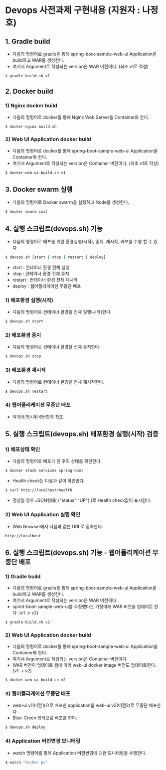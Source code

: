 # Devops 사전과제 구현내용 (지원자 : 나정호)


## 1. Gradle build
- 다음의 명령어로 gradle을 통해 spring-boot-sample-web-ui Application을 build하고 WAR를 생성한다.
- 여기서 Argument로 작성되는 version은 WAR 버전이다. (최초 v1로 작성)
```bash
$ gradle-build.sh v1
```


## 2. Docker build

### 1) Nginx docker build
- 다음의 명령어로 docker를 통해 Nginx Web Server을 Container화 한다.
```bash
$ docker-nginx-build.sh
```

### 2) Web UI Application docker build
- 다음의 명령어로 docker를 통해 spring-boot-sample-web-ui Application을 Container화 한다.
- 여기서 Argument로 작성되는 version은 Container 버전이다. (최초 v1로 작성)
```bash
$ docker-web-ui-build.sh v1
```


## 3. Docker swarm 실행
- 다음의 명령어로 Docker swarm을 실행하고 Node를 생성한다.

```bash
$ docker swarm init
```


## 4. 실행 스크립트(devops.sh) 기능 

- 다음의 명령어로 배포를 위한 환경실행(시작), 중지, 재시작, 배포를 수행 할 수 있다.
```bash
$ devops.sh [start | stop | restart | deploy]
```
- start : 컨테이너 환경 전체 실행
- stop : 컨테이너 환경 전체 중지
- restart : 컨테이너 환경 전체 재시작
- deploy : 웹어플리케이션 무중단 배포

### 1) 배포환경 실행(시작)
- 다음의 명령어로 컨테이너 환경을 전체 실행(시작)한다. 
```bash
$ devops.sh start
```

### 2) 배포환경 중지
- 다음의 명령어로 컨테이너 환경을 전체 중지한다.
```bash
$ devops.sh stop
```

### 3) 배포환경 재시작
- 다음의 명령어로 컨테이너 환경을 전체 재시작한다.
```bash
$ devops.sh restart
```

### 4) 웹어플리케이션 무중단 배포
- 아래에 명시된 6번항목 참조 


## 5. 실행 스크립트(devops.sh) 배포환경 실행(시작) 검증

### 1) 배포상태 확인
- 다음의 명령어로 배포가 된 후의 상태를 확인한다.
```bash
$ docker stack services spring-boot
```
- Health check는 다음과 같이 확인한다.
```bash
$ curl http://localhost/health
```
- 정상일 경우 JSON형태( {"status":"UP"} )로 Health check값이 표시된다.

### 2) Web UI Application 실행 확인
- Web Browser에서 다음과 같은 URL로 접속한다.
```bash
http://localhost
```


## 6. 실행 스크립트(devops.sh) 기능 - 웹어플리케이션 무중단 배포

### 1) Gradle build
- 다음의 명령어로 gradle을 통해 spring-boot-sample-web-ui Application을 build하고 WAR를 생성한다.
- 여기서 Argument로 작성되는 version은 WAR 버전이다.
- sprint-boot-sample-web-ui를 수정했다는 가정아래 WAR 버전을 업데이트 한다. (v1 -> v2)
```bash
$ gradle-build.sh v2
```

### 2) Web UI Application docker build
- 다음의 명령어로 docker를 통해 spring-boot-sample-web-ui Application을 Container화 한다.
- 여기서 Argument로 작성되는 version은 Container 버전이다.
- WAR 버전이 업데이트 됨에 따라 web-ui docker image 버전도 업데이트한다. (v1 -> v2)
```bash
$ docker-web-ui-build.sh v2
```

### 3) 웹어플리케이션 무중단 배포
- web-ui v1(버전1)으로 배포한 application을 web-ui v2(버전2)로 무중단 배포한다.
- Blue-Green 방식으로 배포를 한다.
```bash
$ devops.sh deploy
```

### 4) Application 버전변경 모니터링
- watch 명령어를 통해 Application 버전변경에 대한 모니터링을 수행한다.
```bash
$ watch "docker ps"
```